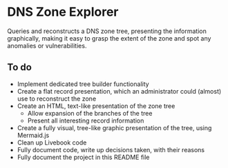 # DNS Zone Explorer

Queries and reconstructs a DNS zone tree, presenting the information
graphically, making it easy to grasp the extent of the zone and spot any
anomalies or vulnerabilities.

## To do

- Implement dedicated tree builder functionality
- Create a flat record presentation, which an administrator could (almost) use to reconstruct the zone
- Create an HTML, text-like presentation of the zone tree
  - Allow expansion of the branches of the tree
  - Present all interesting record information
- Create a fully visual, tree-like graphic presentation of the tree, using Mermaid.js
- Clean up Livebook code
- Fully document code, write up decisions taken, with their reasons
- Fully document the project in this README file
